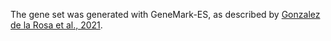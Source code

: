 The gene set was generated with GeneMark-ES, as described by [Gonzalez de la Rosa et al., 2021](https://pubmed.ncbi.nlm.nih.gov/33561231/).

